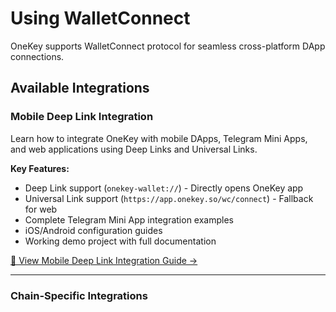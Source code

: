 # Using WalletConnect

OneKey supports WalletConnect protocol for seamless cross-platform DApp connections.

## Available Integrations

### Mobile Deep Link Integration
Learn how to integrate OneKey with mobile DApps, Telegram Mini Apps, and web applications using Deep Links and Universal Links.

**Key Features:**
- Deep Link support (`onekey-wallet://`) - Directly opens OneKey app
- Universal Link support (`https://app.onekey.so/wc/connect`) - Fallback for web
- Complete Telegram Mini App integration examples
- iOS/Android configuration guides
- Working demo project with full documentation

[📱 View Mobile Deep Link Integration Guide →](mobile-deep-link.md)

---

### Chain-Specific Integrations

